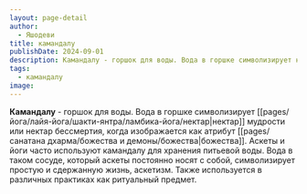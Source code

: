 ```yaml
---
layout: page-detail
author:
  - Яшодеви
title: камандалу
publishDate: 2024-09-01
description: Камандалу - горшок для воды. Вода в горшке символизирует нектар мудрости или нектар бессмертия, когда изображается как атрибут божества. Аскеты и йоги часто используют камандалу для хранения питьевой воды. Вода в таком сосуде, который аскеты постоянно носят с собой, символизирует простую и сдержанную жизнь, аскетизм. Также используется в различных практиках как ритуальный предмет.
tags:
  - камандалу
image:
---
```

**Камандалу** - горшок для воды. Вода в горшке символизирует [[pages/йога/лайя-йога/шакти-янтра/ламбика-йога/нектар|нектар]] мудрости или нектар бессмертия, когда изображается как атрибут [[pages/санатана дхарма/божества и демоны/божества|божества]]. Аскеты и йоги часто используют камандалу для хранения питьевой воды. Вода в таком сосуде, который аскеты постоянно носят с собой, символизирует простую и сдержанную жизнь, аскетизм. Также используется в различных практиках как ритуальный предмет.

